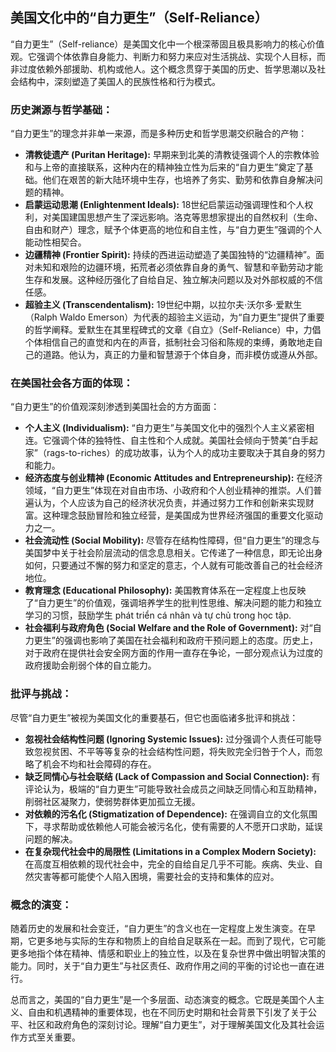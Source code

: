 ## 美国文化中的“自力更生”（Self-Reliance）

“自力更生”（Self-reliance）是美国文化中一个根深蒂固且极具影响力的核心价值观。它强调个体依靠自身能力、判断力和努力来应对生活挑战、实现个人目标，而非过度依赖外部援助、机构或他人。这个概念贯穿于美国的历史、哲学思潮以及社会结构中，深刻塑造了美国人的民族性格和行为模式。

### 历史渊源与哲学基础：

“自力更生”的理念并非单一来源，而是多种历史和哲学思潮交织融合的产物：

- **清教徒遗产 (Puritan Heritage):** 早期来到北美的清教徒强调个人的宗教体验和与上帝的直接联系，这种内在的精神独立性为后来的“自力更生”奠定了基础。他们在艰苦的新大陆环境中生存，也培养了务实、勤劳和依靠自身解决问题的精神。
- **启蒙运动思潮 (Enlightenment Ideals):** 18世纪启蒙运动强调理性和个人权利，对美国建国思想产生了深远影响。洛克等思想家提出的自然权利（生命、自由和财产）理念，赋予个体更高的地位和自主性，与“自力更生”强调的个人能动性相契合。
- **边疆精神 (Frontier Spirit):** 持续的西进运动塑造了美国独特的“边疆精神”。面对未知和艰险的边疆环境，拓荒者必须依靠自身的勇气、智慧和辛勤劳动才能生存和发展。这种经历强化了自给自足、独立解决问题以及对外部权威的不信任感。
- **超验主义 (Transcendentalism):** 19世纪中期，以拉尔夫·沃尔多·爱默生（Ralph Waldo Emerson）为代表的超验主义运动，为“自力更生”提供了重要的哲学阐释。爱默生在其里程碑式的文章《自立》（Self-Reliance）中，力倡个体相信自己的直觉和内在的声音，抵制社会习俗和陈规的束缚，勇敢地走自己的道路。他认为，真正的力量和智慧源于个体自身，而非模仿或遵从外部。

### 在美国社会各方面的体现：

“自力更生”的价值观深刻渗透到美国社会的方方面面：

- **个人主义 (Individualism):** “自力更生”与美国文化中的强烈个人主义紧密相连。它强调个体的独特性、自主性和个人成就。美国社会倾向于赞美“白手起家”（rags-to-riches）的成功故事，认为个人的成功主要取决于其自身的努力和能力。
- **经济态度与创业精神 (Economic Attitudes and Entrepreneurship):** 在经济领域，“自力更生”体现在对自由市场、小政府和个人创业精神的推崇。人们普遍认为，个人应该为自己的经济状况负责，并通过努力工作和创新来实现财富。这种理念鼓励冒险和独立经营，是美国成为世界经济强国的重要文化驱动力之一。
- **社会流动性 (Social Mobility):** 尽管存在结构性障碍，但“自力更生”的理念与美国梦中关于社会阶层流动的信念息息相关。它传递了一种信息，即无论出身如何，只要通过不懈的努力和坚定的意志，个人就有可能改善自己的社会经济地位。
- **教育理念 (Educational Philosophy):** 美国教育体系在一定程度上也反映了“自力更生”的价值观，强调培养学生的批判性思维、解决问题的能力和独立学习的习惯，鼓励学生 phát triển cá nhân và tự chủ trong học tập.
- **社会福利与政府角色 (Social Welfare and the Role of Government):** 对“自力更生”的强调也影响了美国在社会福利和政府干预问题上的态度。历史上，对于政府在提供社会安全网方面的作用一直存在争论，一部分观点认为过度的政府援助会削弱个体的自立能力。

### 批评与挑战：

尽管“自力更生”被视为美国文化的重要基石，但它也面临诸多批评和挑战：

- **忽视社会结构性问题 (Ignoring Systemic Issues):** 过分强调个人责任可能导致忽视贫困、不平等等复杂的社会结构性问题，将失败完全归咎于个人，而忽略了机会不均和社会障碍的存在。
- **缺乏同情心与社会联结 (Lack of Compassion and Social Connection):** 有评论认为，极端的“自力更生”可能导致社会成员之间缺乏同情心和互助精神，削弱社区凝聚力，使弱势群体更加孤立无援。
- **对依赖的污名化 (Stigmatization of Dependence):** 在强调自立的文化氛围下，寻求帮助或依赖他人可能会被污名化，使有需要的人不愿开口求助，延误问题的解决。
- **在复杂现代社会中的局限性 (Limitations in a Complex Modern Society):** 在高度互相依赖的现代社会中，完全的自给自足几乎不可能。疾病、失业、自然灾害等都可能使个人陷入困境，需要社会的支持和集体的应对。

### 概念的演变：

随着历史的发展和社会变迁，“自力更生”的含义也在一定程度上发生演变。在早期，它更多地与实际的生存和物质上的自给自足联系在一起。而到了现代，它可能更多地指个体在精神、情感和职业上的独立性，以及在复杂世界中做出明智决策的能力。同时，关于“自力更生”与社区责任、政府作用之间的平衡的讨论也一直在进行。

总而言之，美国的“自力更生”是一个多层面、动态演变的概念。它既是美国个人主义、自由和机遇精神的重要体现，也在不同历史时期和社会背景下引发了关于公平、社区和政府角色的深刻讨论。理解“自力更生”，对于理解美国文化及其社会运作方式至关重要。